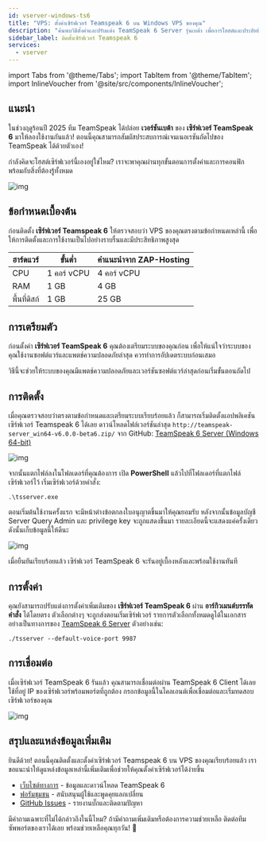 ```yaml
---
id: vserver-windows-ts6
title: "VPS: ตั้งค่าเซิร์ฟเวอร์ Teamspeak 6 บน Windows VPS ของคุณ"
description: "ค้นพบวิธีตั้งค่าและปรับแต่ง TeamSpeak 6 Server รุ่นเบต้า เพื่อการโฮสต์และประสิทธิภาพที่ลื่นไหล → เรียนรู้เพิ่มเติมตอนนี้"
sidebar_label: ติดตั้งเซิร์ฟเวอร์ Teamspeak 6
services:
  - vserver
---
```


import Tabs from '@theme/Tabs';
import TabItem from '@theme/TabItem';
import InlineVoucher from '@site/src/components/InlineVoucher';

## แนะนำ

ในช่วงฤดูร้อนปี 2025 ทีม TeamSpeak ได้ปล่อย **เวอร์ชันเบต้า** ของ **เซิร์ฟเวอร์ TeamSpeak 6** มาให้ลองใช้งานกันแล้ว! ตอนนี้คุณสามารถสัมผัสประสบการณ์เจนเนอเรชันถัดไปของ TeamSpeak ได้ด้วยตัวเอง!

กำลังคิดจะโฮสต์เซิร์ฟเวอร์นี้เองอยู่ใช่ไหม? เราจะพาคุณผ่านทุกขั้นตอนการตั้งค่าและการคอนฟิก พร้อมกับสิ่งที่ต้องรู้ทั้งหมด

![img](https://screensaver01.zap-hosting.com/index.php/s/4J6HJjQdRddjGFK/preview)

<InlineVoucher />



## ข้อกำหนดเบื้องต้น

ก่อนติดตั้ง **เซิร์ฟเวอร์ Teamspeak 6** ให้ตรวจสอบว่า VPS ของคุณตรงตามข้อกำหนดเหล่านี้ เพื่อให้การติดตั้งและการใช้งานเป็นไปอย่างราบรื่นและมีประสิทธิภาพสูงสุด

| ฮาร์ดแวร์   | ขั้นต่ำ       | คำแนะนำจาก ZAP-Hosting  |
| ---------- | ------------ | ------------------------ |
| CPU        | 1 คอร์ vCPU  | 4 คอร์ vCPU              |
| RAM        | 1 GB         | 4 GB                     |
| พื้นที่ดิสก์ | 1 GB         | 25 GB                    |



## การเตรียมตัว

ก่อนตั้งค่า **เซิร์ฟเวอร์ TeamSpeak 6** คุณต้องเตรียมระบบของคุณก่อน เพื่อให้แน่ใจว่าระบบของคุณใช้งานซอฟต์แวร์และแพตช์ความปลอดภัยล่าสุด ควรทำการอัปเดตระบบก่อนเสมอ

วิธีนี้จะช่วยให้ระบบของคุณมีแพตช์ความปลอดภัยและเวอร์ชันซอฟต์แวร์ล่าสุดก่อนเริ่มขั้นตอนถัดไป




## การติดตั้ง
เมื่อคุณตรวจสอบว่าตรงตามข้อกำหนดและเตรียมระบบเรียบร้อยแล้ว ก็สามารถเริ่มติดตั้งแอปพลิเคชันเซิร์ฟเวอร์ Teamspeak 6 ได้เลย ดาวน์โหลดไฟล์เวอร์ชันล่าสุด `http://teamspeak-server_win64-v6.0.0-beta6.zip/` จาก GitHub: [TeamSpeak 6 Server (Windows 64-bit)](https://github.com/teamspeak/teamspeak6-server/releases/download/v6.0.0%2Fbeta6/teamspeak-server_win64-v6.0.0-beta6.zip)

![img](https://screensaver01.zap-hosting.com/index.php/s/Ywc6mMTJybbgtF5/preview)

จากนั้นแตกไฟล์ลงในโฟลเดอร์ที่คุณต้องการ เปิด **PowerShell** แล้วไปที่โฟลเดอร์ที่แตกไฟล์เซิร์ฟเวอร์ไว้ เริ่มเซิร์ฟเวอร์ด้วยคำสั่ง:

```
.\tsserver.exe
```

ตอนเริ่มต้นใช้งานครั้งแรก จะมีหน้าต่างข้อตกลงใบอนุญาตขึ้นมาให้คุณยอมรับ หลังจากนั้นข้อมูลบัญชี Server Query Admin และ privilege key จะถูกแสดงขึ้นมา รายละเอียดนี้จะแสดงแค่ครั้งเดียว ดังนั้นเก็บข้อมูลนี้ให้ดีนะ

![img](https://screensaver01.zap-hosting.com/index.php/s/rsmBkcJiAAinjE6/download)

เมื่อยืนยันเรียบร้อยแล้ว เซิร์ฟเวอร์ TeamSpeak 6 จะรันอยู่เบื้องหลังและพร้อมใช้งานทันที

##### 

## การตั้งค่า

คุณยังสามารถปรับแต่งการตั้งค่าเพิ่มเติมของ **เซิร์ฟเวอร์ TeamSpeak 6** ผ่าน **อาร์กิวเมนต์บรรทัดคำสั่ง** ได้โดยตรง ตัวเลือกต่างๆ จะถูกส่งตอนเริ่มเซิร์ฟเวอร์ รายการตัวเลือกทั้งหมดดูได้ในเอกสารอย่างเป็นทางการของ [TeamSpeak 6 Server](https://github.com/teamspeak/teamspeak6-server/blob/main/CONFIG.md) ตัวอย่างเช่น:

```
./tsserver --default-voice-port 9987
```



## การเชื่อมต่อ

เมื่อเซิร์ฟเวอร์ TeamSpeak 6 รันแล้ว คุณสามารถเชื่อมต่อผ่าน TeamSpeak 6 Client ได้เลย ใช้ที่อยู่ IP ของเซิร์ฟเวอร์พร้อมพอร์ตที่ถูกต้อง กรอกข้อมูลนี้ในไคลเอนต์เพื่อเชื่อมต่อและเริ่มทดสอบเซิร์ฟเวอร์ของคุณ

![img](https://screensaver01.zap-hosting.com/index.php/s/4J6HJjQdRddjGFK/preview)



## สรุปและแหล่งข้อมูลเพิ่มเติม

ยินดีด้วย! ตอนนี้คุณติดตั้งและตั้งค่าเซิร์ฟเวอร์ Teamspeak 6 บน VPS ของคุณเรียบร้อยแล้ว เราขอแนะนำให้ดูแหล่งข้อมูลเหล่านี้เพิ่มเติมเพื่อช่วยให้คุณตั้งค่าเซิร์ฟเวอร์ได้ง่ายขึ้น

- [เว็บไซต์ทางการ](https://teamspeak.com/en/) - ข้อมูลและดาวน์โหลด TeamSpeak 6
- [ฟอรัมชุมชน](https://community.teamspeak.com/) - สนับสนุนผู้ใช้และพูดคุยแลกเปลี่ยน
- [GitHub Issues](https://github.com/teamspeak/teamspeak6-server/issues) - รายงานบั๊กและติดตามปัญหา

มีคำถามเฉพาะที่ไม่ได้กล่าวถึงในนี้ไหม? ถ้ามีคำถามเพิ่มเติมหรือต้องการความช่วยเหลือ ติดต่อทีมซัพพอร์ตของเราได้เลย พร้อมช่วยเหลือคุณทุกวัน! 🙂